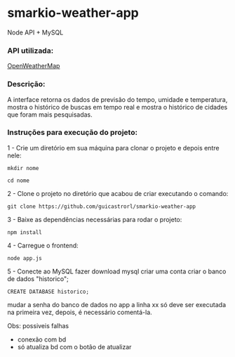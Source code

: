 # smarkio-weather-app

Node API + MySQL

### API utilizada:

[OpenWeatherMap](https://openweathermap.com)

### Descrição:

A interface retorna os dados de previsão do tempo, umidade e temperatura, mostra o histórico de buscas em tempo real e mostra o histórico de cidades que foram mais pesquisadas.

### Instruções para execução do projeto:

1 - Crie um diretório em sua máquina para clonar o projeto e depois entre nele:
```
mkdir nome
```
```
cd nome
```

2 - Clone o projeto no diretório que acabou de criar executando o comando:
```
git clone https://github.com/guicastrorl/smarkio-weather-app
```

3 - Baixe as dependências necessárias para rodar o projeto:
```
npm install
```

4 - Carregue o frontend:
```
node app.js
```

5 - Conecte ao MySQL
fazer download mysql
criar uma conta
criar o banco de dados "historico";
```
CREATE DATABASE historico;
```
mudar a senha do banco de dados no app
a linha xx só deve ser executada na primeira vez, depois, é necessário comentá-la.

Obs: possiveis falhas
- conexão com bd
- só atualiza bd com o botão de atualizar

